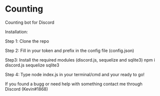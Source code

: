 # Counting
Counting bot for Discord

Installation:

Step 1: 
Clone the repo

Step 2: 
Fill in your token and prefix in the config file (config.json)

Step3:
Install the required modules (discord.js, sequelize and sqlite3)
npm i discord.js sequelize sqlite3

Step 4:
Type node index.js in your terminal/cmd and your ready to go!


If you found a bugg or need help with something contact me through Discord (Kevin#1868)
